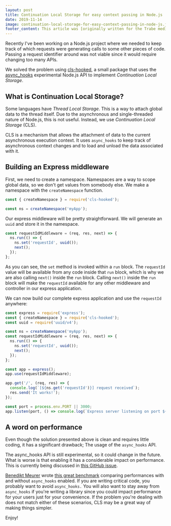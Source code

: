 ```yaml
---
layout: post
title: Continuation Local Storage for easy context passing in Node.js
date: 2019-11-14
image: continuation-local-storage-for-easy-context-passing-in-node-js.jpg
footer_content: This article was [originally written for the Trabe medium publication](https://medium.com/trabe/continuation-local-storage-for-easy-context-passing-in-node-js-2461c2120284), a collection of excellent articles written by [the awesome people from trabe.io](https://trabe.io/).
---
```


Recently I've been working on a Node.js project where we needed to keep track of which requests were generating calls to some other pieces of code. Passing a request identifier around was not viable since it would require changing too many APIs.

We solved the problem using [cls-hooked](https://github.com/jeff-lewis/cls-hooked#readme), a small package that uses the [async_hooks](https://nodejs.org/api/async_hooks.html) experimental Node.js API to implement _Continuation Local Storage_.

## What is Continuation Local Storage?

Some languages have _Thread Local Storage_. This is a way to attach global data to the thread itself. Due to the asynchronous and single-threaded nature of Node.js, this is not useful. Instead, we use _Continuation Local Storage_ (CLS).

CLS is a mechanism that allows the attachment of data to the current asynchronous execution context. It uses `async_hooks` to keep track of asynchronous context changes and to load and unload the data associated with it.

## Building an Express middleware

First, we need to create a namespace. Namespaces are a way to scope global data, so we don't get values from somebody else. We make a namespace with the `createNamespace` function.

```js
const { createNamespace } = require('cls-hooked');

const ns = createNamespace('myApp');
```

Our express middleware will be pretty straightforward. We will generate an `uuid` and store it in the namespace.

```js
const requestIdMiddleware = (req, res, next) => {
  ns.run(() => {
    ns.set('requestId', uuid());
    next();
  });
};
```

As you can see, the `set` method is invoked within a `run` block. The `requestId` value will be available from any code inside that `run` block, which is why we are also calling `next()` inside the `run` block. Calling `next()` inside the `run` block will make the `requestId` available for any other middleware and controller in our express application.

We can now build our complete express application and use the `requestId` anywhere:

```js
const express = require('express');
const { createNamespace } = require('cls-hooked');
const uuid = require('uuid/v4');

const ns = createNamespace('myApp');
const requestIdMiddleware = (req, res, next) => {
  ns.run(() => {
    ns.set('requestId', uuid());
    next();
  });
};

const app = express();
app.use(requestIdMiddleware);

app.get('/', (req, res) => {
  console.log(`[${ns.get('requestId')}] request received`);
  res.send('It works!');
});

const port = process.env.PORT || 3000;
app.listen(port, () => console.log(`Express server listening on port ${port}`));
```

## A word on performance

Even though the solution presented above is clean and requires little coding, it has a significant drawback; The usage of the `async_hooks` API.

The async_hooks API is still experimental, so it could change in the future. What is worse is that enabling it has a considerable impact on performance. This is currently being discussed in [this GitHub issue](https://github.com/nodejs/benchmarking/issues/181).

[Benedikt Meurer](https://medium.com/@bmeurer) wrote [this great benchmark](https://github.com/bmeurer/async-hooks-performance-impact) comparing performances with and without `async_hooks` enabled. If you are writing critical code, you probably want to avoid `async_hooks.` You will also want to stay away from `async_hooks` if you're writing a library since you could impact performance for your users just for your convenience. If the problem you're dealing with does not match either of these scenarios, CLS may be a great way of making things simpler.

Enjoy!
